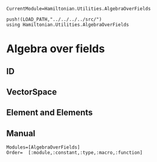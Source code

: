 ```@meta
CurrentModule=Hamiltonian.Utilities.AlgebraOverFields
```

```@setup algebraoverfields
push!(LOAD_PATH,"../../../../src/")
using Hamiltonian.Utilities.AlgebraOverFields
```

# Algebra over fields

## ID

## VectorSpace

## Element and Elements

## Manual

```@autodocs
Modules=[AlgebraOverFields]
Order=  [:module,:constant,:type,:macro,:function]
```
